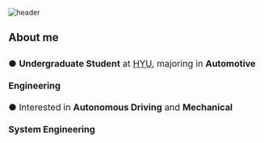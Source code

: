 ![header](https://capsule-render.vercel.app/api?type=venom&color=gradient&height=120&section=header&text=welcome%20to%20skcworld%F0%9F%A4%93)

## About me
<span style="font-size: 1.25em; line-height: 2.5;"> ● <strong>Undergraduate Student</strong> at <a href="https://hanyang.ac.kr/">HYU</a>, majoring in <strong>Automotive Engineering</strong> </span><br>
<span style="font-size: 1.25em; line-height: 2.5;"> ● Interested in <strong>Autonomous Driving</strong> and <strong>Mechanical System Engineering</strong> </span>

